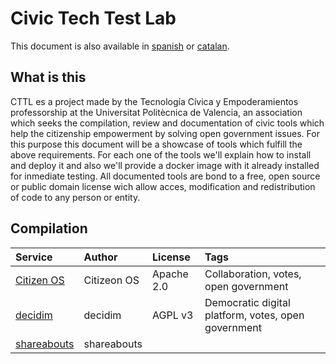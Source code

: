 # Civic Tech Test Lab
This document is also available in [spanish](README.md) or [catalan](README_cat.md).

## What is this 
CTTL es a project made by the Tecnología Cívica y Empoderamientos professorship at the Universitat Politècnica de Valencia, an association which seeks  the compilation, review and documentation of civic tools which help the citizenship empowerment by solving open government issues. For this purpose this document will be a showcase of tools which fulfill the above requirements. For each one of the tools we'll explain how to install and deploy it and also we'll provide a docker image with it already installed for inmediate testing. All documented tools are bond to a free, open source or public domain license wich allow acces, modification and redistribution of code to any person or entity.

## Compilation

| Service | Author | License | Tags |
| :--------- | :---------- | :--------- | :------ |
| [Citizen OS](/citizenos) | Citizeon OS | Apache 2.0 | Collaboration, votes, open government|
| [decidim](/decidim) | decidim | AGPL v3| Democratic digital platform, votes, open government|
| [shareabouts](/shareabouts) | shareabouts | |

